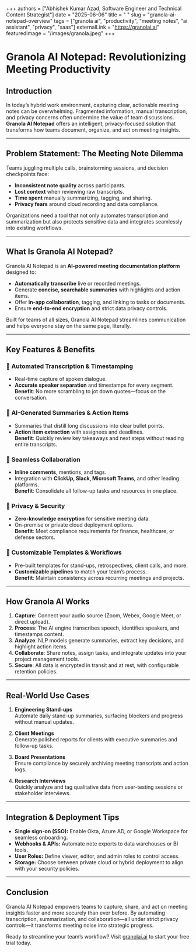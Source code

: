 +++
authors = ["Abhishek Kumar Azad, Software Engineer and Technical Content Strategist"]
date = "2025-06-06"
title = " "
slug = "granola-ai-notepad-overview"
tags = ["granola ai", "productivity", "meeting notes", "ai assistant", "privacy", "saas"]
externalLink = "https://granolai.ai"
featuredImage = "/images/granola.jpeg"
+++

# Granola AI Notepad: Revolutionizing Meeting Productivity

## Introduction

In today’s hybrid work environment, capturing clear, actionable meeting notes can be overwhelming. Fragmented information, manual transcription, and privacy concerns often undermine the value of team discussions. **Granola AI Notepad** offers an intelligent, privacy-focused solution that transforms how teams document, organize, and act on meeting insights.

---

## Problem Statement: The Meeting Note Dilemma

Teams juggling multiple calls, brainstorming sessions, and decision checkpoints face:

- **Inconsistent note quality** across participants.  
- **Lost context** when reviewing raw transcripts.  
- **Time spent** manually summarizing, tagging, and sharing.  
- **Privacy fears** around cloud recording and data compliance.  

Organizations need a tool that not only automates transcription and summarization but also protects sensitive data and integrates seamlessly into existing workflows.

---

## What Is Granola AI Notepad?

Granola AI Notepad is an **AI-powered meeting documentation platform** designed to:

- **Automatically transcribe** live or recorded meetings.  
- Generate **concise, searchable summaries** with highlights and action items.  
- Offer **in-app collaboration**, tagging, and linking to tasks or documents.  
- Ensure **end-to-end encryption** and strict data privacy controls.  

Built for teams of all sizes, Granola AI Notepad streamlines communication and helps everyone stay on the same page, literally.

---

## Key Features & Benefits

### 🔹 Automated Transcription & Timestamping
- Real-time capture of spoken dialogue.  
- **Accurate speaker separation** and timestamps for every segment.  
**Benefit**: No more scrambling to jot down quotes—focus on the conversation.

### 🔹 AI-Generated Summaries & Action Items
- Summaries that distill long discussions into clear bullet points.  
- **Action item extraction** with assignees and deadlines.  
**Benefit**: Quickly review key takeaways and next steps without reading entire transcripts.

### 🔹 Seamless Collaboration
- **Inline comments**, mentions, and tags.  
- Integration with **ClickUp, Slack, Microsoft Teams**, and other leading platforms.  
**Benefit**: Consolidate all follow-up tasks and resources in one place.

### 🔹 Privacy & Security
- **Zero-knowledge encryption** for sensitive meeting data.  
- On-premise or private cloud deployment options.  
**Benefit**: Meet compliance requirements for finance, healthcare, or defense sectors.

### 🔹 Customizable Templates & Workflows
- Pre-built templates for stand-ups, retrospectives, client calls, and more.  
- **Customizable pipelines** to match your team’s process.  
**Benefit**: Maintain consistency across recurring meetings and projects.

---

## How Granola AI Works

1. **Capture**: Connect your audio source (Zoom, Webex, Google Meet, or direct upload).  
2. **Process**: The AI engine transcribes speech, identifies speakers, and timestamps content.  
3. **Analyze**: NLP models generate summaries, extract key decisions, and highlight action items.  
4. **Collaborate**: Share notes, assign tasks, and integrate updates into your project management tools.  
5. **Secure**: All data is encrypted in transit and at rest, with configurable retention policies.

---

## Real-World Use Cases

1. **Engineering Stand-ups**  
   Automate daily stand-up summaries, surfacing blockers and progress without manual updates.

2. **Client Meetings**  
   Generate polished reports for clients with executive summaries and follow-up tasks.

3. **Board Presentations**  
   Ensure compliance by securely archiving meeting transcripts and action logs.

4. **Research Interviews**  
   Quickly analyze and tag qualitative data from user-testing sessions or stakeholder interviews.

---

## Integration & Deployment Tips

- **Single sign-on (SSO):** Enable Okta, Azure AD, or Google Workspace for seamless onboarding.  
- **Webhooks & APIs:** Automate note exports to data warehouses or BI tools.  
- **User Roles:** Define viewer, editor, and admin roles to control access.  
- **Storage:** Choose between private cloud or hybrid deployment to align with your security policies.

---

## Conclusion

Granola AI Notepad empowers teams to capture, share, and act on meeting insights faster and more securely than ever before. By automating transcription, summarization, and collaboration—all under strict privacy controls—it transforms meeting noise into strategic progress.

Ready to streamline your team’s workflow? Visit [granolai.ai](https://granolai.ai) to start your free trial today.
